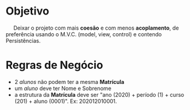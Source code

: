 # Objetivo

$\quad$ Deixar o projeto com mais **coesão** e com menos **acoplamento**, de preferência usando o M.V.C. (model, view, control) e contendo Persistências.

# Regras de Negócio

* 2 *alunos* não podem ter a mesma **Matrícula**
* um *aluno* deve ter Nome e Sobrenome
* a estrutura da **Matrícula** deve ser "ano (2020) + período (1) + curso (201) + aluno (0001)". Ex: 202012010001.

